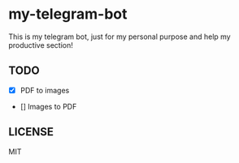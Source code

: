 # my-telegram-bot

This is my telegram bot, just for my personal purpose and help my productive section!

## TODO

- [x] PDF to images
- [] Images to PDF

## LICENSE

MIT
